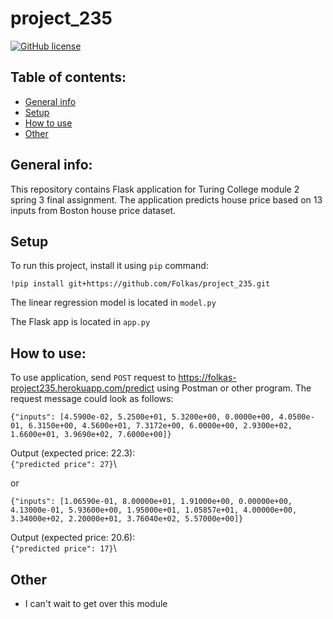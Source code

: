 # project_235

[![GitHub license](https://img.shields.io/badge/license-MIT-blue.svg)](https://github.com/Folkas/project_235/blob/master/LICENSE)

## Table of contents:
* [General info](#general-info)
* [Setup](#setup)
* [How to use](#howtouse)
* [Other](#other)


## General info:
This repository contains Flask application for Turing College module 2 spring 3 final assignment. The application predicts house price based on 13 inputs from Boston house price dataset.

## Setup
To run this project, install it using `pip` command:
```
!pip install git+https://github.com/Folkas/project_235.git
```
The linear regression model is located in ```model.py```

The Flask app is located in `app.py`

## How to use:
To use application, send `POST` request to https://folkas-project235.herokuapp.com/predict using Postman or other program. The request message could look as follows:
```
{"inputs": [4.5900e-02, 5.2500e+01, 5.3200e+00, 0.0000e+00, 4.0500e-01, 6.3150e+00, 4.5600e+01, 7.3172e+00, 6.0000e+00, 2.9300e+02, 1.6600e+01, 3.9690e+02, 7.6000e+00]}
```
Output (expected price: 22.3):\
```{"predicted price": 27}```\

or

```
{"inputs": [1.06590e-01, 8.00000e+01, 1.91000e+00, 0.00000e+00, 4.13000e-01, 5.93600e+00, 1.95000e+01, 1.05857e+01, 4.00000e+00, 3.34000e+02, 2.20000e+01, 3.76040e+02, 5.57000e+00]}
```
Output (expected price: 20.6):\
```{"predicted price": 17}```\
## Other
* I can't wait to get over this module
